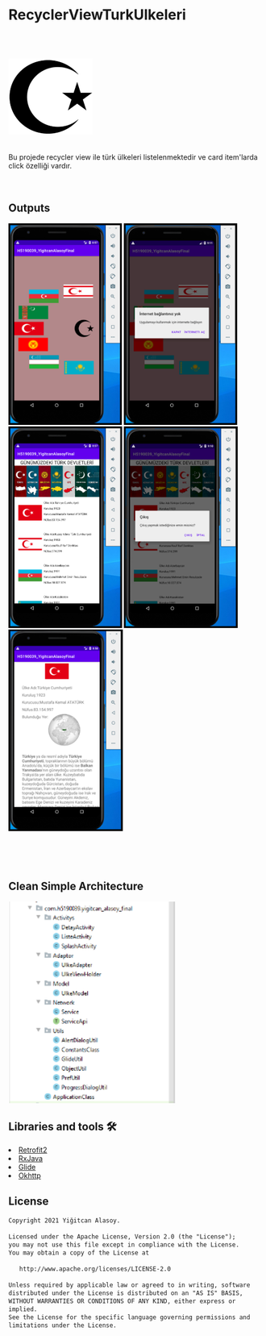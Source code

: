 # RecyclerViewTurkUlkeleri


<br>
<br>
<br>

<img src="https://raw.githubusercontent.com/yigitalasoy/h5190039yigitcanalasoy/main/Resim/logo.png" height="150" />
<br>
<br>
<br>
Bu projede recycler view ile türk ülkeleri listelenmektedir ve card item'larda click özelliği vardır.

<br>
<br>
<br>
<h2 id="Outputs">Outputs</h2>

<p>
<img src="https://raw.githubusercontent.com/yigitalasoy/RecyclerViewTurkUlkeleri/main/Screens/Ekran1.png" height="400" />
<img src="https://raw.githubusercontent.com/yigitalasoy/RecyclerViewTurkUlkeleri/main/Screens/InternetAlert.png" height="400" />
<img src="https://raw.githubusercontent.com/yigitalasoy/RecyclerViewTurkUlkeleri/main/Screens/Ekran2.png" height="400" />
<img src="https://raw.githubusercontent.com/yigitalasoy/RecyclerViewTurkUlkeleri/main/Screens/CikisYapAlert.png" height="400" />
<img src="https://raw.githubusercontent.com/yigitalasoy/RecyclerViewTurkUlkeleri/main/Screens/Ekran3.png" height="400" />
</p>

<br>
<br>
<br>

## Clean Simple Architecture

<img src="https://raw.githubusercontent.com/yigitalasoy/h5190039yigitcanalasoy/main/Resim/Mvc.png" height="400" />




## Libraries and tools 🛠
<li><a href="https://github.com/square/retrofit">Retrofit2</a></li>
<li><a href="https://github.com/ReactiveX/RxJava">RxJava</a></li>
<li><a href="https://github.com/bumptech/glide">Glide</a></li>
<li><a href="https://github.com/square/okhttp">Okhttp</a></li>



License
--------


    Copyright 2021 Yiğitcan Alasoy.

    Licensed under the Apache License, Version 2.0 (the "License");
    you may not use this file except in compliance with the License.
    You may obtain a copy of the License at

       http://www.apache.org/licenses/LICENSE-2.0

    Unless required by applicable law or agreed to in writing, software
    distributed under the License is distributed on an "AS IS" BASIS,
    WITHOUT WARRANTIES OR CONDITIONS OF ANY KIND, either express or implied.
    See the License for the specific language governing permissions and
    limitations under the License.
